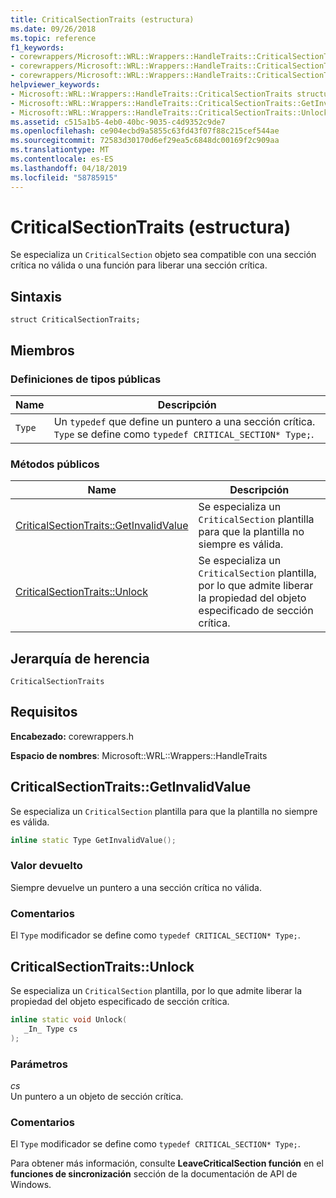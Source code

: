 ```yaml
---
title: CriticalSectionTraits (estructura)
ms.date: 09/26/2018
ms.topic: reference
f1_keywords:
- corewrappers/Microsoft::WRL::Wrappers::HandleTraits::CriticalSectionTraits
- corewrappers/Microsoft::WRL::Wrappers::HandleTraits::CriticalSectionTraits::GetInvalidValue
- corewrappers/Microsoft::WRL::Wrappers::HandleTraits::CriticalSectionTraits::Unlock
helpviewer_keywords:
- Microsoft::WRL::Wrappers::HandleTraits::CriticalSectionTraits structure
- Microsoft::WRL::Wrappers::HandleTraits::CriticalSectionTraits::GetInvalidValue method
- Microsoft::WRL::Wrappers::HandleTraits::CriticalSectionTraits::Unlock method
ms.assetid: c515a1b5-4eb0-40bc-9035-c4d9352c9de7
ms.openlocfilehash: ce904ecbd9a5855c63fd43f07f88c215cef544ae
ms.sourcegitcommit: 72583d30170d6ef29ea5c6848dc00169f2c909aa
ms.translationtype: MT
ms.contentlocale: es-ES
ms.lasthandoff: 04/18/2019
ms.locfileid: "58785915"
---
```

# <a name="criticalsectiontraits-structure"></a>CriticalSectionTraits (estructura)

Se especializa un `CriticalSection` objeto sea compatible con una sección crítica no válida o una función para liberar una sección crítica.

## <a name="syntax"></a>Sintaxis

```
struct CriticalSectionTraits;
```

## <a name="members"></a>Miembros

### <a name="public-typedefs"></a>Definiciones de tipos públicas

Name   | Descripción
------ | -----------------------------------------------------------------------------------------------------------------
`Type` | Un `typedef` que define un puntero a una sección crítica. `Type` se define como `typedef CRITICAL_SECTION* Type;`.

### <a name="public-methods"></a>Métodos públicos

Name                                                       | Descripción
---------------------------------------------------------- | -----------------
[CriticalSectionTraits::GetInvalidValue](#getinvalidvalue) | Se especializa un `CriticalSection` plantilla para que la plantilla no siempre es válida.
[CriticalSectionTraits::Unlock](#unlock)                   | Se especializa un `CriticalSection` plantilla, por lo que admite liberar la propiedad del objeto especificado de sección crítica.

## <a name="inheritance-hierarchy"></a>Jerarquía de herencia

`CriticalSectionTraits`

## <a name="requirements"></a>Requisitos

**Encabezado:** corewrappers.h

**Espacio de nombres**: Microsoft::WRL::Wrappers::HandleTraits

## <a name="getinvalidvalue"></a>CriticalSectionTraits::GetInvalidValue

Se especializa un `CriticalSection` plantilla para que la plantilla no siempre es válida.

```cpp
inline static Type GetInvalidValue();
```

### <a name="return-value"></a>Valor devuelto

Siempre devuelve un puntero a una sección crítica no válida.

### <a name="remarks"></a>Comentarios

El `Type` modificador se define como `typedef CRITICAL_SECTION* Type;`.

## <a name="unlock"></a>CriticalSectionTraits::Unlock

Se especializa un `CriticalSection` plantilla, por lo que admite liberar la propiedad del objeto especificado de sección crítica.

```cpp
inline static void Unlock(
   _In_ Type cs
);
```

### <a name="parameters"></a>Parámetros

*cs*<br/>
Un puntero a un objeto de sección crítica.

### <a name="remarks"></a>Comentarios

El `Type` modificador se define como `typedef CRITICAL_SECTION* Type;`.

Para obtener más información, consulte **LeaveCriticalSection función** en el **funciones de sincronización** sección de la documentación de API de Windows.
